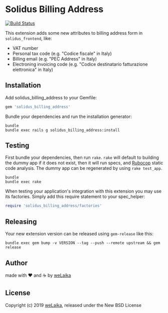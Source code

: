 # Solidus Billing Address

[![Build Status](https://travis-ci.org/welaika/solidus_billing_address.svg?branch=master)](https://travis-ci.org/welaika/solidus_billing_address)

This extension adds some new attributes to billing address form in `solidus_frontend`, like:

* VAT number
* Personal tax code (e.g. "Codice fiscale" in Italy)
* Billing email (e.g. "PEC Address" in Italy)
* Electroning invoicing code (e.g. "Codice destinatario fatturazione elettronica" in Italy)

## Installation

Add solidus_billing_address to your Gemfile:

```ruby
gem 'solidus_billing_address'
```

Bundle your dependencies and run the installation generator:

```shell
bundle
bundle exec rails g solidus_billing_address:install
```

## Testing

First bundle your dependencies, then run `rake`. `rake` will default to building the dummy app if it does not exist, then it will run specs, and [Rubocop](https://github.com/bbatsov/rubocop) static code analysis. The dummy app can be regenerated by using `rake test_app`.

```shell
bundle
bundle exec rake
```

When testing your application's integration with this extension you may use its factories.
Simply add this require statement to your spec_helper:

```ruby
require 'solidus_billing_address/factories'
```

## Releasing

Your new extension version can be released using `gem-release` like this:

```shell
bundle exec gem bump -v VERSION --tag --push --remote upstream && gem release
```

## Author

made with ❤️ and ☕️ by [weLaika](https://dev.welaika.com)

## License

Copyright (c) 2019 [weLaika](https://dev.welaika.com), released under the New BSD License
